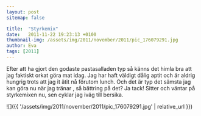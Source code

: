 ```yaml
---
layout: post
sitemap: false

title:  "Styrkemix"
date:   2011-11-22 19:23:13 +0100
thumbnail-img: /assets/img/2011/november/2011/pic_176079291.jpg
author: Eva
tags: [2011]
---
```


Efter att ha gjort den godaste pastasalladen typ så känns det himla bra att jag faktiskt orkat göra mat idag. Jag har haft väldigt dålig aptit och är aldrig hungrig trots att jag it ätit nå förutom lunch. Och det är typ det sämsta jag kan göra nu när jag tränar , så bättring på det? Ja tack! Sitter och väntar på styrkemixen nu, sen cyklar jag iväg till bersika.

![]({{ '/assets/img/2011/november/2011/pic_176079291.jpg'  | relative_url }})

